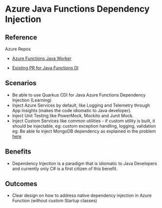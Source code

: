 # Azure Java Functions Dependency Injection

## Reference

Azure Repos

- [Azure Functions Java Worker](https://github.com/Azure/azure-functions-java-worker/issues/324)

- [Existing PR for Java Functions DI](https://github.com/Azure/azure-functions-java-worker/pull/318/files)


## Scenarios

- Be able to use Quarkus CDI for Java Azure Functions Dependency Injection (Learning)
- Inject Azure Services by default, like Logging and Telemetry through App Insights (makes the code idiomatic to Java developer).
- Inject Unit Testing like PowerMock, Mockito and Junit Mock.
- Inject Custom Services like common utilities - if custom utility is built, it should be injectable, eg: custom exception handling, logging, validation
  eg: Be able to inject MongoDB dependency as explained in the problem [here](https://stackoverflow.com/questions/60548438/dependency-injection-ioc-in-java-azure-functions)
  
## Benefits

- Dependency Injection is a paradigm that is idiomatic to Java Developers and currently only C# is a first citizen of this benefit.

## Outcomes

- Clear design on how to address native dependency injection in Azure Function (without custom Startup classes) 
